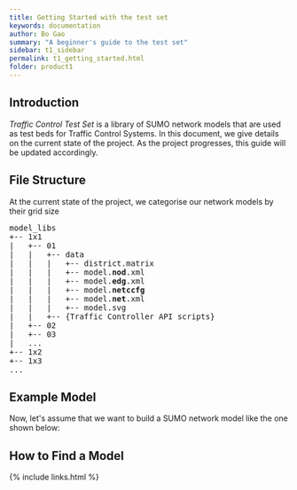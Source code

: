 ```yaml
---
title: Getting Started with the test set
keywords: documentation
author: Bo Gao
summary: "A beginner's guide to the test set"
sidebar: t1_sidebar
permalink: t1_getting_started.html
folder: product1
---
```


## Introduction 

*Traffic Control Test Set* is a library of SUMO network models that are used as test beds for Traffic Control Systems. In this document, we give details on the current state of the project. As the project progresses, this guide will be updated accordingly.


## File Structure
At the current state of the project, we categorise our network models by their grid size

<pre>
model_libs
+-- 1x1
|   +-- 01
|   |   +-- data
|   |   |   +-- district.matrix
|   |   |   +-- model.<b>nod</b>.xml
|   |   |   +-- model.<b>edg</b>.xml
|   |   |   +-- model.<b>netccfg</b>
|   |   |   +-- model.<b>net</b>.xml
|   |   |   +-- model.svg
|   |   +-- {Traffic Controller API scripts}
|   +-- 02
|   +-- 03
|   ...
+-- 1x2
+-- 1x3
...
</pre>

## Example Model

Now, let's assume that we want to build a SUMO network model like the one shown below:


## How to Find a Model



{% include links.html %}
